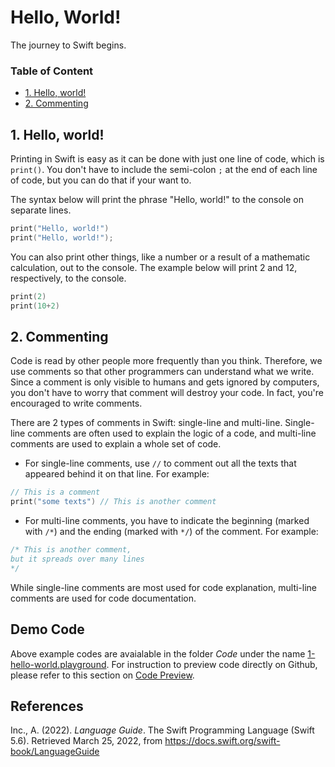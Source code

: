 #  Hello, World!

The journey to Swift begins.

### Table of Content
- [1. Hello, world!](#1-hello-world)  
- [2. Commenting](#2-commenting)  

## 1. Hello, world!

Printing in Swift is easy as it can be done with just one line of code, which is `print()`. You don't have to include the semi-colon `;` at the end of each line of code, but you can do that if your want to.

The syntax below will print the phrase "Hello, world!" to the console on separate lines.

```swift
print("Hello, world!")
print("Hello, world!");
```

You can also print other things, like a number or a result of a mathematic calculation, out to the console. The example below will print 2 and 12, respectively, to the console.

```swift
print(2)
print(10+2)
```

## 2. Commenting

Code is read by other people more frequently than you think. Therefore, we use comments so that other programmers can understand what we write. Since a comment is only visible to humans and gets ignored by computers, you don't have to worry that comment will destroy your code. In fact, you're encouraged to write comments.

There are 2 types of comments in Swift: single-line and multi-line. Single-line comments are often used to explain the logic of a code, and multi-line comments are used to explain a whole set of code.

- For single-line comments, use `//` to comment out all the texts that appeared behind it on that line. For example:

```swift
// This is a comment
print("some texts") // This is another comment
```

- For multi-line comments, you have to indicate the beginning (marked with `/*`) and the ending (marked with `*/`) of the comment. For example:

```swift
/* This is another comment,
but it spreads over many lines
*/
```

While single-line comments are most used for code explanation, multi-line comments are used for code documentation.

## Demo Code
Above example codes are avaialable in the folder *Code* under the name [1-hello-world.playground](../../../code/1-hello-world.playground). For instruction to preview code directly on Github, please refer to this section on [Code Preview](../../../README.md/#code-preview).

## References
Inc., A. (2022). *Language Guide*. The Swift Programming Language (Swift 5.6). Retrieved March 25, 2022, from https://docs.swift.org/swift-book/LanguageGuide  
